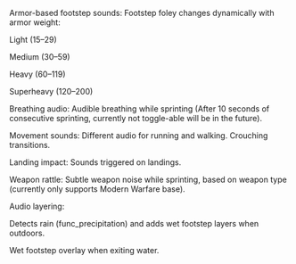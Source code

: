 Armor-based footstep sounds: Footstep foley changes dynamically with armor weight:

Light (15–29)

Medium (30–59)

Heavy (60–119)

Superheavy (120–200)

Breathing audio: Audible breathing while sprinting (After 10 seconds of consecutive sprinting, currently not toggle-able will be in the future).

Movement sounds: Different audio for running and walking. Crouching transitions.

Landing impact: Sounds triggered on landings.

Weapon rattle: Subtle weapon noise while sprinting, based on weapon type (currently only supports Modern Warfare base).

Audio layering:

Detects rain (func_precipitation) and adds wet footstep layers when outdoors.

Wet footstep overlay when exiting water.
